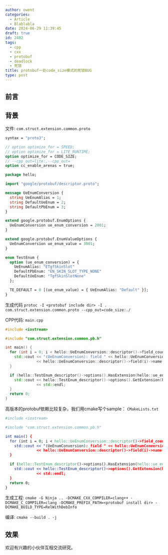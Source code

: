 ```yaml
---
author: owent
categories:
  - Article
  - Blablabla
date: 2024-06-29 11:39:45
draft: true
id: 2402
tags: 
  - cpp
  - cxx
  - protobuf
  - deadlock
  - 死锁
title: protobuf一处code_size模式的死锁BUG
type: post
---
```


## 前言

## 背景

文件: `com.struct.extension.common.proto`

```proto
syntax = "proto3";

// option optimize_for = SPEED;
// option optimize_for = LITE_RUNTIME;
option optimize_for = CODE_SIZE;
// --cpp_out=lite:,--cpp_out=
option cc_enable_arenas = true;

package hello;

import "google/protobuf/descriptor.proto";

message UeEnumConversion {
  string UeEnumAlias = 1;
  string DefaultUeEnum = 2;
  string DefaultPbEnum = 3;
}

extend google.protobuf.EnumOptions {
  UeEnumConversion ue_enum_conversion = 2001;
}

extend google.protobuf.EnumValueOptions {
  UeEnumConversion ue_enum_value = 3001;
}

enum TestEnum {
  option (ue_enum_conversion) = {
    UeEnumAlias: "ETgfSkinSlot"
    DefaultPbEnum: "EN_SKIN_SLOT_TYPE_NONE"
    DefaultUeEnum: "TgfSkinSlotNone"
  };

  TE_DEFAULT = 0 [(ue_enum_value) = { UeEnumAlias: "Default" }];
}

```

生成代码 `protoc -I <protobuf include dir> -I . com.struct.extension.common.proto --cpp_out=code_size:./`

CPP代码: `main.cpp`

```cpp
#include <iostream>

#include "com.struct.extension.common.pb.h"

int main() {
  for (int i = 0; i < hello::UeEnumConversion::descriptor()->field_count(); ++i) {
    std::cout << "(UeEnumConversion): field " << hello::UeEnumConversion::descriptor()->field(i)->number() << "  ->  "
              << hello::UeEnumConversion::descriptor()->field(i)->name() << std::endl;
  }

  if (hello::TestEnum_descriptor()->options().HasExtension(hello::ue_enum_conversion)) {
    std::cout << hello::TestEnum_descriptor()->options().GetExtension(hello::ue_enum_conversion).DebugString()
              << std::endl;
  }
  return 0;
}
```

高版本的protobuf依赖比较复杂，我们用cmake写个sample： `CMakeLists.txt`

```cmake
#include <iostream>

#include "com.struct.extension.common.pb.h"

int main() {
  for (int i = 0; i < hello::UeEnumConversion::descriptor()->field_count(); ++i) {
    std::cout << "(UeEnumConversion): field " << hello::UeEnumConversion::descriptor()->field(i)->number() << "  ->  "
              << hello::UeEnumConversion::descriptor()->field(i)->name() << std::endl;
  }

  if (hello::TestEnum_descriptor()->options().HasExtension(hello::ue_enum_conversion)) {
    std::cout << hello::TestEnum_descriptor()->options().GetExtension(hello::ue_enum_conversion).DebugString()
              << std::endl;
  }
  return 0;
}
```

生成工程: `cmake -G Ninja .. -DCMAKE_CXX_COMPILER=clang++ -DCMAKE_C_COMPILER=clang -DCMAKE_PREFIX_PATH=<protobuf install dir> -DCMAKE_BUILD_TYPE=RelWithDebInfo`

编译: `cmake --build . -j`

## 效果

欢迎有兴趣的小伙伴互相交流研究。
